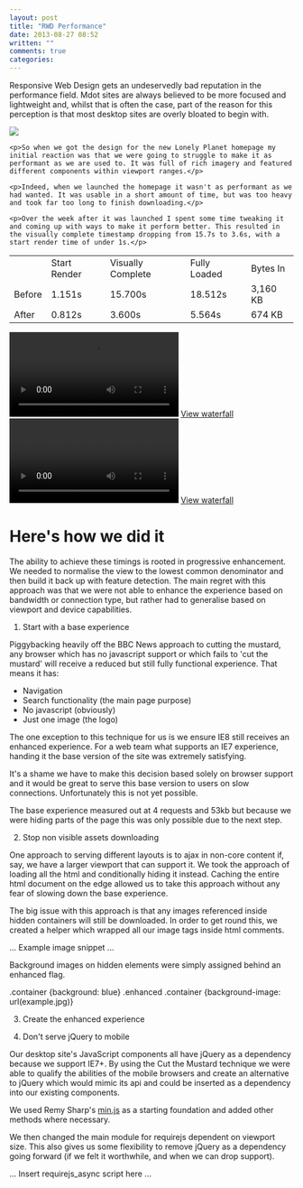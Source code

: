 ```yaml
---
layout: post
title: "RWD Performance"
date: 2013-08-27 08:52
written: ""
comments: true
categories:
---
```


Responsive Web Design gets an undeservedly bad reputation in the performance field. Mdot sites are always believed to be more focused and lightweight and, whilst that is often the case, part of the reason for this perception is that most desktop sites are overly bloated to begin with.

<div class="clearfix">
  <img src="/images/homepage.jpg" class="wv--float-right image--right"/>

    <p>So when we got the design for the new Lonely Planet homepage my initial reaction was that we were going to struggle to make it as performant as we are used to. It was full of rich imagery and featured different components within viewport ranges.</p>

    <p>Indeed, when we launched the homepage it wasn't as performant as we had wanted. It was usable in a short amount of time, but was too heavy and took far too long to finish downloading.</p>

    <p>Over the week after it was launched I spent some time tweaking it and coming up with ways to make it perform better. This resulted in the visually complete timestamp dropping from 15.7s to 3.6s, with a start render time of under 1s.</p>

</div>

<div class="clearfix">

  <table>
    <tr>
      <td class="heading"></td>
      <td>Start Render</td>
      <td>Visually Complete</td>
      <td>Fully Loaded</td>
      <td>Bytes In</td>
    </tr>
    <tr>
      <td class="heading">Before</td>
      <td>1.151s</td>
      <td>15.700s</td>
      <td>18.512s</td>
      <td>3,160 KB</td>
    </tr>
    <tr>
      <td class="heading">After</td>
      <td>0.812s</td>
      <td>3.600s</td>
      <td>5.564s</td>
      <td>674 KB</td>
    </tr>
  </table>

  <div class="wv--float-left wv--split-left">
    <div class="box-off">
      <video>
        <source src="/videos/before.mp4" type='video/mp4; codecs="avc1.42E01E, mp4a.40.2"' />
      </video>
      <a href="http://www.webpagetest.org/result/130813_36_8076aeaa707718946c9215db9ced7215/1/details/">View waterfall</a>
    </div>
  </div>
  <div class="wv--float-right wv--split-left">
    <div class="box-off">
      <video>
        <source src="/videos/after.mp4" type='video/mp4; codecs="avc1.42E01E, mp4a.40.2"' />
      </video>
      <a href="http://www.webpagetest.org/result/130824_X0_9TY/4/details/">View waterfall</a>
    </div>
  </div>

</div>

# Here's how we did it

The ability to achieve these timings is rooted in progressive enhancement. We needed to normalise the view to the lowest common denominator and then build it back up with feature detection. The main regret with this approach was that we were not able to enhance the experience based on bandwidth or connection type, but rather had to generalise based on viewport and device capabilities.


1. Start with a base experience

Piggybacking heavily off the BBC News approach to cutting the mustard, any browser which has no javascript support or which fails to 'cut the mustard' will receive a reduced but still fully functional experience. That means it has:
- Navigation
- Search functionality (the main page purpose)
- No javascript (obviously)
- Just one image (the logo)

The one exception to this technique for us is we ensure IE8 still receives an enhanced experience. For a web team what supports an IE7 experience, handing it the base version of the site was extremely satisfying.

It's a shame we have to make this decision based solely on browser support and it would be great to serve this base version to users on slow connections. Unfortunately this is not yet possible.

The base experience measured out at 4 requests and 53kb but because we were hiding parts of the page this was only possible due to the next step.

2. Stop non visible assets downloading

One approach to serving different layouts is to ajax in non-core content if, say, we have a larger viewport that can support it. We took the approach of loading all the html and conditionally hiding it instead. Caching the entire html document on the edge allowed us to take this approach without any fear of slowing down the base experience.

The big issue with this approach is that any images referenced inside hidden containers will still be downloaded. In order to get round this, we created a helper which wrapped all our image tags inside html comments.

... Example image snippet ...

Background images on hidden elements were simply assigned behind an enhanced flag.

.container {background: blue}
.enhanced .container {background-image: url(example.jpg)}

3. Create the enhanced experience




4. Don't serve jQuery to mobile

Our desktop site's JavaScript components all have jQuery as a dependency because we support IE7+. By using the Cut the Mustard technique we were able to  qualify the abilities of the mobile browsers and create an alternative to jQuery which would mimic its api and could be inserted as a dependency into our existing components.

We used Remy Sharp's [min.js](www.github.com/rem/min.js) as a starting foundation and added other methods where necessary.

We then changed the main module for requirejs dependent on viewport size. This also gives us some flexibility to remove jQuery as a dependency going forward (if we felt it worthwhile, and when we can drop support).

... Insert requirejs_async script here ...
